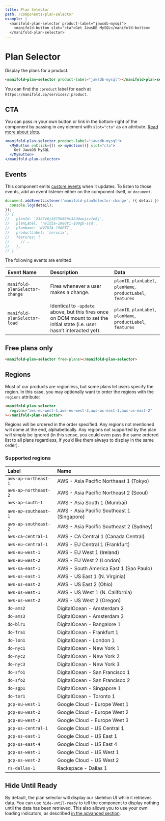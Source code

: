 ```yaml
---
title: Plan Selector
path: /components/plan-selector
example: |
  <manifold-plan-selector product-label="jawsdb-mysql">
    <manifold-button slot="cta">Get JawsDB MySQL</manifold-button>
  </manifold-plan-selector>
---
```


# Plan Selector

Display the plans for a product.

```html
<manifold-plan-selector product-label="jawsdb-mysql"></manifold-plan-selector>
```

You can find the `:product` label for each at `https://manifold.co/services/:product`.

## CTA

You can pass in your own button or link in the bottom-right of the component by passing in any
element with `slot="cta"` as an attribute. [Read more about slots][slot].

```jsx
<manifold-plan-selector product-label="jawsdb-mysql">
  <MyButton onClick={() => myAction()} slot="cta">
    Get JawsDB MySQL
  </MyButton>
</manifold-plan-selector>
```

## Events

This component emits [custom events][custom-events] when it updates. To listen to those events, add
an event listener either on the component itself, or `document`.

```js
document.addEventListener('manifold-planSelector-change', ({ detail }) => {
  console.log(detail);
});
// {
//   planId: '2357v8j36f5h866c32ddwwjxvfe8j',
//   planLabel: 'nvidia-1080ti-100gb-ssd',
//   planName: 'NVIDIA 1080TI',
//   productLabel: 'zerosix',
//   features: {
//     // …
//   },
// }
```

The following events are emitted:

| Event Name                     | Description                                                                                                                | Data                                                          |
| :----------------------------- | :------------------------------------------------------------------------------------------------------------------------- | :------------------------------------------------------------ |
| `manifold-planSelector-change` | Fires whenever a user makes a change.                                                                                      | `planID`, `planLabel`, `planName`, `productLabel`, `features` |
| `manifold-planSelector-load`   | Identical to `-update` above, but this fires once on DOM mount to set the initial state (i.e. user hasn’t interacted yet). | `planID`, `planLabel`, `planName`, `productLabel`, `features` |

## Free plans only

```html
<manifold-plan-selector free-plans></manifold-plan-selector>
```

## Regions

Most of our products are regionless, but some plans let users specify the region. In this case, you
may optionally want to order the regions with the `regions` attribute:

```html
<manifold-plan-selector
  regions="aws-eu-west-1,aws-eu-west-2,aws-us-east-1,aws-us-east-2"
></manifold-plan-selector>
```

Regions will be ordered in the order specified. Any regions not mentioned will come at the end,
alphabetically. Any regions not supported by the plan will simply be ignored (in this sense, you
could even pass the same ordered list to all plans regardless, if you’d like them always to display
in the same order).

### Supported regions

| Label                | Name                                       |
| :------------------- | :----------------------------------------- |
| `aws-ap-northeast-1` | AWS - Asia Pacific Northeast 1 (Tokyo)     |
| `aws-ap-northeast-2` | AWS - Asia Pacific Northeast 2 (Seoul)     |
| `aws-ap-south-1`     | AWS - Asia South 1 (Mumbai)                |
| `aws-ap-southeast-1` | AWS - Asia Pacific Southeast 1 (Singapore) |
| `aws-ap-southeast-2` | AWS - Asia Pacific Southeast 2 (Sydney)    |
| `aws-ca-central-1`   | AWS - CA Central 1 (Canada Central)        |
| `aws-eu-central-1`   | AWS - EU Central 1 (Frankfurt)             |
| `aws-eu-west-1`      | AWS - EU West 1 (Ireland)                  |
| `aws-eu-west-2`      | AWS - EU West 2 (London)                   |
| `aws-sa-east-1`      | AWS - South America East 1 (Sao Paulo)     |
| `aws-us-east-1`      | AWS - US East 1 (N. Virginia)              |
| `aws-us-east-2`      | AWS - US East 2 (Ohio)                     |
| `aws-us-west-1`      | AWS - US West 1 (N. California)            |
| `aws-us-west-2`      | AWS - US West 2 (Oregon)                   |
| `do-ams2`            | DigitalOcean - Amsterdam 2                 |
| `do-ams3`            | DigitalOcean - Amsterdam 3                 |
| `do-blr1`            | DigitalOcean - Bangalore 1                 |
| `do-fra1`            | DigitalOcean - Frankfurt 1                 |
| `do-lon1`            | DigitalOcean - London 1                    |
| `do-nyc1`            | DigitalOcean - New York 1                  |
| `do-nyc2`            | DigitalOcean - New York 2                  |
| `do-nyc3`            | DigitalOcean - New York 3                  |
| `do-sfo1`            | DigitalOcean - San Francisco 1             |
| `do-sfo2`            | DigitalOcean - San Francisco 2             |
| `do-sgp1`            | DigitalOcean - Singapore 1                 |
| `do-tor1`            | DigitalOcean - Toronto 1                   |
| `gcp-eu-west-1`      | Google Cloud - Europe West 1               |
| `gcp-eu-west-2`      | Google Cloud - Europe West 2               |
| `gcp-eu-west-3`      | Google Cloud - Europe West 3               |
| `gcp-us-central-1`   | Google Cloud - US Central 1                |
| `gcp-us-east-1`      | Google Cloud - US East 1                   |
| `gcp-us-east-4`      | Google Cloud - US East 4                   |
| `gcp-us-west-1`      | Google Cloud - US West 1                   |
| `gcp-us-west-2`      | Google Cloud - US West 2                   |
| `rs-dallas-1`        | Rackspace - Dallas 1                       |

## Hide Until Ready

By default, the plan selector will display our skeleton UI while it retrieves data. You can use
`hide-until-ready` to tell the component to display nothing until the data has been retrieved. This
also allows you to use your own loading indicators, as described [in the advanced
section][custom-loaders].

[custom-loaders]: /advanced/authentication
[custom-events]: https://developer.mozilla.org/en-US/docs/Web/API/CustomEvent/CustomEvent
[slot]: https://stenciljs.com/docs/templating-jsx/
